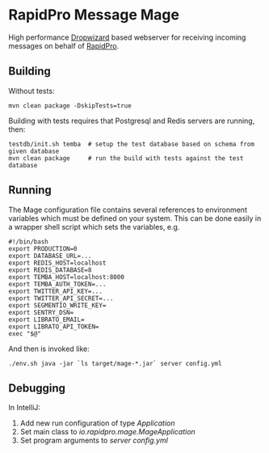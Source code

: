 RapidPro Message Mage
=====================

High performance [Dropwizard](https://dropwizard.github.io/dropwizard) based webserver for receiving incoming messages
on behalf of [RapidPro](https://github.com/rapidpro/rapidpro).

Building
--------

Without tests:

    mvn clean package -DskipTests=true

Building with tests requires that Postgresql and Redis servers are running, then:

    testdb/init.sh temba  # setup the test database based on schema from given database
    mvn clean package     # run the build with tests against the test database

Running
-------
The Mage configuration file contains several references to environment variables which must be defined on your system.
This can be done easily in a wrapper shell script which sets the variables, e.g.

    #!/bin/bash
    export PRODUCTION=0
    export DATABASE_URL=...
    export REDIS_HOST=localhost
    export REDIS_DATABASE=8
    export TEMBA_HOST=localhost:8000
    export TEMBA_AUTH_TOKEN=...
    export TWITTER_API_KEY=...
    export TWITTER_API_SECRET=...
    export SEGMENTIO_WRITE_KEY=
    export SENTRY_DSN=
    export LIBRATO_EMAIL=
    export LIBRATO_API_TOKEN=
    exec "$@"

And then is invoked like:

    ./env.sh java -jar `ls target/mage-*.jar` server config.yml

Debugging
---------
In IntelliJ:

1. Add new run configuration of type _Application_
2. Set main class to _io.rapidpro.mage.MageApplication_
3. Set program arguments to _server config.yml_ 
